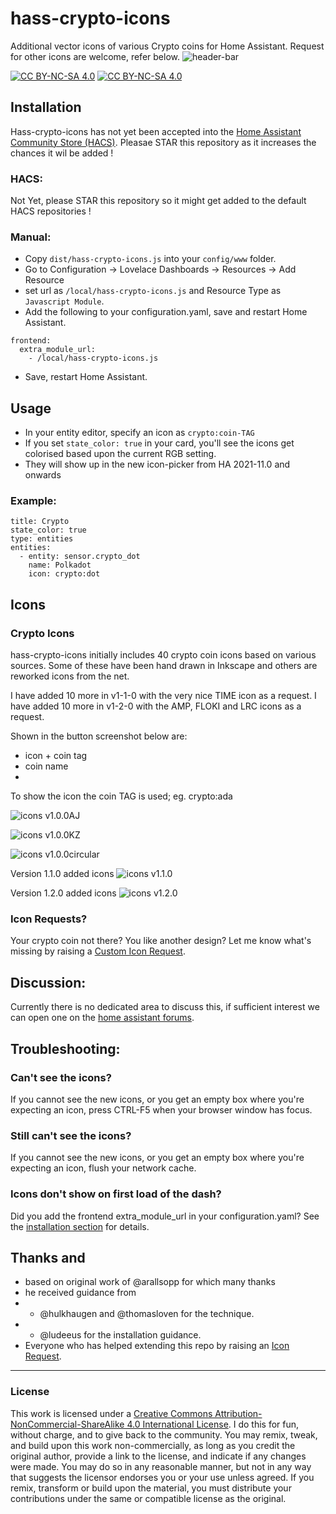 # hass-crypto-icons
Additional vector icons of various Crypto coins for Home Assistant.
Request for other icons are welcome, refer below.
![header-bar](https://github.com/GH2user/hass-crypto-icons/blob/main/docs/examples/header_bar.jpg?raw=true)

[![CC BY-NC-SA 4.0][cc-by-nc-sa-image]][cc-by-nc-sa]
[![CC BY-NC-SA 4.0][cc-by-nc-sa-shield]][cc-by-nc-sa]


[cc-by-nc-sa]: http://creativecommons.org/licenses/by-nc-sa/4.0/
[cc-by-nc-sa-image]: https://licensebuttons.net/l/by-nc-sa/4.0/88x31.png
[cc-by-nc-sa-shield]: https://img.shields.io/badge/License-CC%20BY--NC--SA%204.0-lightgrey.svg

## <a name="installation"></a>Installation

Hass-crypto-icons has not yet been accepted into the [Home Assistant Community Store (HACS)](https://hacs.xyz). 
Pleasae STAR this repository as it increases the chances it wil be added !

### HACS:
Not Yet, please STAR this repository so it might get added to the default HACS repositories !


### Manual:
- Copy `dist/hass-crypto-icons.js` into your `config/www` folder.
- Go to Configuration -> Lovelace Dashboards -> Resources -> Add Resource
- set url as `/local/hass-crypto-icons.js` and Resource Type as `Javascript Module`.
- Add the following to your configuration.yaml, save and restart Home Assistant.
```
frontend:
  extra_module_url:
    - /local/hass-crypto-icons.js
```

- Save, restart Home Assistant.


## Usage
- In your entity editor, specify an icon as `crypto:coin-TAG` 
- If you set `state_color: true` in your card, you'll see the icons get colorised based upon the current RGB setting.
- They will show up in the new icon-picker from HA 2021-11.0 and onwards

### Example:

```
title: Crypto
state_color: true
type: entities
entities:
  - entity: sensor.crypto_dot
    name: Polkadot
    icon: crypto:dot
```

## Icons

### Crypto Icons

hass-crypto-icons initially includes 40 crypto coin icons based on various sources.
Some of these have been hand drawn in Inkscape and others are reworked icons from the net.

I have added 10 more in v1-1-0 with the very nice TIME icon as a request.
I have added 10 more in v1-2-0 with the AMP, FLOKI and LRC icons as a request.

Shown in the button screenshot below are:
- icon + coin tag
- coin name
- 
To show the icon the coin TAG is used; eg.  crypto:ada

[//]: # (Start Crypto Icons)

![icons v1.0.0AJ](https://github.com/GH2user/hass-crypto-icons/blob/main/docs/examples/v1-0-0%20A_J.jpg?raw=true)

![icons v1.0.0KZ](https://github.com/GH2user/hass-crypto-icons/blob/main/docs/examples/v1-0-0%20K-Z.jpg?raw=true)

![icons v1.0.0circular](https://github.com/GH2user/hass-crypto-icons/blob/main/docs/examples/v1-0-0%20circular.jpg?raw=true)


Version 1.1.0 added icons
![icons v1.1.0](https://github.com/GH2user/hass-crypto-icons/blob/main/docs/examples/v1-1-0%20added.jpg?raw=true)

Version 1.2.0 added icons
![icons v1.2.0](https://github.com/GH2user/hass-crypto-icons/blob/main/docs/examples/v1-2-0%20added.jpg?raw=true)

[//]: # (End Crypto Icons) 

  
### Icon Requests?
Your crypto coin not there? You like another design? Let me know what's missing by raising a [Custom Icon Request](https://github.com/GH2user/hass-crypto-icons/issues/new?assignees=GH2user&labels=icon+request&template=custom-icon-request.md&title=Icon%20Request%20%5Bname%20of%20coin%5D).



## Discussion:
Currently there is no dedicated area to discuss this, if sufficient interest we can open one on the [home assistant forums](https://community.home-assistant.io/c/projects/9).


## Troubleshooting:

### Can't see the icons?
If you cannot see the new icons, or you get an empty box where you're expecting an icon, press CTRL-F5 when your browser window has focus. 

### Still can't see the icons?
If you cannot see the new icons, or you get an empty box where you're expecting an icon, flush your network cache. 

### Icons don't show on first load of the dash?
Did you add the frontend extra_module_url in your configuration.yaml? See the [installation section](#installation) for details.



 
## Thanks and 
- based on original work of @arallsopp for which many thanks
- he received guidance from 
- - @hulkhaugen and @thomasloven for the technique.
- - @ludeeus for the installation guidance.
- Everyone who has helped extending this repo by raising an [Icon Request](https://github.com/GH2user/hass-crypto-icons/issues/new?assignees=GH2user&labels=icon+request&template=custom-icon-request.md&title=Icon%20Request%20%5Bname%20of%20coin%5D).

---


### License

This work is licensed under a
[Creative Commons Attribution-NonCommercial-ShareAlike 4.0 International License][cc-by-nc-sa].
I do this for fun, without charge, and to give back to the community. You may remix, tweak, and build upon this work non-commercially, as long as you credit the original author, provide a link to the license, and indicate if any changes were made. You may do so in any reasonable manner, but not in any way that suggests the licensor endorses you or your use unless agreed. If you remix, transform or build upon the material, you must distribute your contributions under the same or compatible license as the original. 

